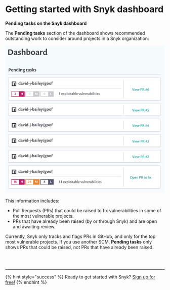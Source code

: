 # Getting started with Snyk dashboard

**Pending tasks on the Snyk dashboard**

The **Pending tasks** section of the dashboard shows recommended outstanding work to consider around projects in a Snyk organization:

![](../.gitbook/assets/pending-tasks.png)

This information includes:

* Pull Requests \(PRs\) that could be raised to fix vulnerabilities in some of the most vulnerable projects.
* PRs that have already been raised \(by or through Snyk\) and are open and awaiting review.

Currently, Snyk only tracks and flags PRs in GitHub, and only for the top most vulnerable projects. If you use another SCM, **Pending tasks** only shows PRs that could be raised, not PRs that have already been raised.

 
<br><br><hr>

{% hint style="success" %}
Ready to get started with Snyk? [Sign up for free!](https://snyk.io/login?cta=sign-up&loc=footer&page=support_docs_page)
{% endhint %}